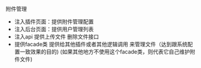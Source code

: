 附件管理

- 注入插件页面：提供附件管理配置
- 注入后台页面：提供用户管理列表
- 注入api 提供上传文件 删除文件接口
- 提供facade类  提供给其他插件或者其他逻辑调用  来管理文件（达到跟系统配置一致效果的目的) (如果其他地方不使用这个facade类，则代表它自己维护附件文件)